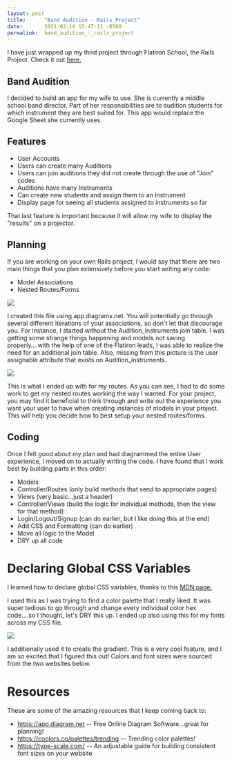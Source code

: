 ```yaml
---
layout: post
title:      "Band Audition - Rails Project"
date:       2021-02-14 15:47:11 -0500
permalink:  band_audition_-_rails_project
---
```


I have just wrapped up my third project through Flatiron School, the Rails Project. Check it out [here.](https://github.com/nlewis84/Band-Audition)

## Band Audition
I decided to build an app for my wife to use. She is currently a middle school band director. Part of her responsibilities are to audition students for which instrument they are best suited for. This app would replace the Google Sheet she currently uses.

## Features
* User Accounts
* Users can create many Auditions
* Users can join auditions they did not create through the use of "Join" codes
* Auditions have many Instruments
* Can create new students and assign them to an Instrument
* Display page for seeing all students assigned to instruments so far

That last feature is important because it will allow my wife to display the "results" on a projector.

## Planning

If you are working on your own Rails project, I would say that there are two main things that you plan extensively before you start writing any code:

* Model Associations
* Nested Routes/Forms

![](https://ibb.co/c8p6mz8)

I created this file using app.diagrams.net. You will potentially go through several different iterations of your associations, so don't let that discourage you. For instance, I started without the Audition_instruments join table. I was getting some strange things happening and models not saving properly….with the help of one of the Flatiron leads, I was able to realize the need for an additional join table. Also, missing from this picture is the user assignable attribute that exists on Audition_instruments.

![](https://ibb.co/g44w0Md)

This is what I ended up with for my routes. As you can see, I had to do some work to get my nested routes working the way I wanted. For your project, you may find it beneficial to think through and write out the experience you want your user to have when creating instances of models in your project. This will help you decide how to best setup your nested routes/forms.

## Coding
Once I felt good about my plan and had diagrammed the entire User experience, I moved on to actually writing the code. I have found that I work best by building parts in this order:

* Models
* Controller/Routes (only build methods that send to appropriate pages)
* Views (very basic...just a header)
* Controller/Views (build the logic for individual methods, then the view for that method)
* Login/Logout/Signup (can do earlier, but I like doing this at the end)
* Add CSS and Formatting (can do earlier)
* Move all logic to the Model
* DRY up all code

# Declaring Global CSS Variables

I learned how to declare global CSS variables, thanks to this [MDN page.](https://developer.mozilla.org/en-US/docs/Web/CSS/:root)

I used this as I was trying to find a color palette that I really liked.  It was super tedious to go through and change every individual color hex code….so I thought, let's DRY this up. I ended up also using this for my fonts across my CSS file.

![](https://ibb.co/hcrG7FJ)


I additionally used it to create the gradient. This is a very cool feature, and I am so excited that I figured this out! Colors and font sizes were sourced from the two websites below.
# Resources
These are some of the amazing resources that I keep coming back to:

* https://app.diagram.net -- Free Online Diagram Software...great for planning!
* https://coolors.co/palettes/trending -- Trending color palettes!
* https://type-scale.com/ -- An adjustable guide for building consistent font sizes on your website

